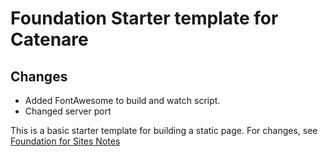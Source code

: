# Foundation Starter template for Catenare

## Changes
* Added FontAwesome to build and watch script.
* Changed server port

This is a basic starter template for building a static page. For changes, see [Foundation for Sites Notes](http://www.johan-martin.com/devnotes/web/foundation)
